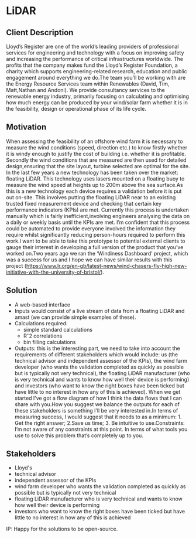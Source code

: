 # LiDAR
## Client Description
Lloyd’s Register are one of the world’s leading providers of professional services for engineering and technology with a focus on improving safety and increasing the performance of critical infrastructures worldwide. The profits that the company makes fund the Lloyd’s Register Foundation, a charity which supports engineering-related research, education and public engagement around everything we do.The team you’ll be working with are the Energy Resource Services team within Renewables (David, Tim, Matt,Nathan and Andoni). We provide consultancy services to the renewable energy industry, primarily focusing on calculating and optimising how much energy can be produced by your wind/solar farm whether it is in the feasibility, design or operational phase of its life cycle.

## Motivation
When assessing the feasibility of an offshore wind farm it is necessary to measure the wind conditions (speed, direction etc.)  to know firstly whether it is windy enough to justify the cost of building i.e. whether it is profitable. Secondly the wind conditions that are measured are then used for detailed design,ensuring that the site layout, turbine selected are optimal for the site. In the last few years a new technology has been taken over the market: floating LiDAR. This technology uses lasers mounted on a floating buoy to measure the wind speed at heights up to 200m above the sea surface.As this is a new technology each device requires a validation before it is put out on-site.  This involves putting the floating LiDAR near to an existing trusted fixed measurement device and checking that certain key performance indicators (KPIs) are met. Currently this process is undertaken manually which is fairly inefficient,involving engineers analysing the data on a daily or weekly basis until the KPIs are met. I’m confident that this process could be automated to provide everyone involved the information they require whilst significantly reducing person-hours required to perform this work.I want to be able to take this prototype to potential external clients to gauge their interest in developing a full version of the product that you’ve worked on.Two years ago we ran the ‘Windiness Dashboard’ project, which was a success for us and I hope we can have similar results with this project (https://www.lr.org/en-gb/latest-news/wind-chasers-fly-high-new-initiative-with-the-university-of-bristol/).

## Solution
- A web-based interface
- Inputs would consist of a live stream of data from a floating LiDAR and amast (we can provide simple examples of these). 
- Calculations required: 
   - simple standard calculations
   - Rˆ2 correlations
   - bin filling calculations
- Outputs: this is the interesting part, we need to take into account the requirements of different stakeholders which would include: us (the technical advisor and independent assessor of the KPIs), the wind farm developer (who wants the validation completed as quickly as possible but is typically not very technical), the floating LiDAR manufacturer (who is very technical and wants to know how well their device is performing) and investors (who want to know the right boxes have been ticked but have little to no interest in how any of this is achieved). When we get started I’ve got a flow diagram of how I think the data flows that I can share with you.How you suggest we balance the outputs for each of these stakeholders is something I’ll be very interested in.In terms of measuring success, I would suggest that it needs to as a minimum: 1. Get the right answer; 2.Save us time; 3. Be intuitive to use.Constraints: I’m not aware of any constraints at this point. In terms of what tools you use to solve this problem that’s completely up to you.

## Stakeholders
- Lloyd's
- technical advisor
- independent assessor of the KPIs
- wind farm developer
  who wants the validation completed as quickly as possible but is typically not very technical
- floating LiDAR manufacturer
  who is very technical and wants to know how well their device is performing
- investors
  who want to know the right boxes have been ticked but have little to no interest in how any of this is achieved

IP: Happy for the solutions to be open-source.
